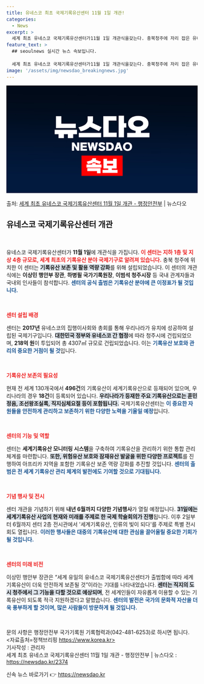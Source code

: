 ```yaml
---
title: 유네스코 최초 국제기록유산센터 11월 1일 개관!
categories:
  - News
excerpt: >
  세계 최초 유네스코 국제기록유산센터가11월 1일 개관식을갖는다. 충북청주에 자리 잡은 유네스코 국제기록유산센…
feature_text: >
  ## seoulnews 실시간 뉴스 속보입니다.

  세계 최초 유네스코 국제기록유산센터가11월 1일 개관식을갖는다. 충북청주에 자리 잡은 유네스코 국제기록유산센…
image: '/assets/img/newsdao_breakingnews.jpg'
---
```


![뉴스다오 속보](/assets/img/newsdao_breakingnews.jpg)

<p>출처: <a href="https://newsdao.kr/2374" rel="dofollow">세계 최초 유네스코 국제기록유산센터 11월 1일 개관 - 행정안전부</a> | 뉴스다오</p>

<h2 data-ke-size="size26">유네스코 국제기록유산센터 개관</h2>

<p data-ke-size="size16">&nbsp;</p>

유네스코 국제기록유산센터가 **11월 1일**에 개관식을 가집니다. <b><span style="color: #ee2323;">이 센터는 지하 1층 및 지상 4층 규모로, 세계 최초의 기록유산 분야 국제기구로 알려져 있습니다.</span></b> 충북 청주에 위치한 이 센터는 <b><span style="background-color: #21538527;">기록유산 보존 및 활용 역량 강화</span></b>를 위해 설립되었습니다. 이 센터의 개관식에는 **이상민 행안부 장관**, **하병필 국가기록원장**, **이범석 청주시장** 등 국내 관계자들과 국내외 인사들이 참석합니다. <b><span style="color: #1a5490;">센터의 공식 출범은 기록유산 분야에 큰 이정표가 될 것입니다.</span></b>

<p data-ke-size="size16">&nbsp;</p>

<b><span style="color: #ee2323;">센터 설립 배경</span></b>

센터는 **2017년** 유네스코의 집행이사회와 총회를 통해 우리나라가 유치에 성공하여 설립된 국제기구입니다. <b><span style="background-color: #21538527;">대한민국 정부와 유네스코 간 협정</span></b>에 따라 청주시에 건립되었으며, **218억 원**이 투입되어 총 4307㎡ 규모로 건립되었습니다. 이는 <b><span style="color: #1a5490;">기록유산 보호와 관리의 중요한 거점이 될 것</span></b>입니다.

<p data-ke-size="size16">&nbsp;</p>

<b><span style="color: #ee2323;">기록유산 보존의 필요성</span></b>

현재 전 세계 130개국에서 **496건**의 기록유산이 세계기록유산으로 등재되어 있으며, 우리나라의 경우 **18건**이 등록되어 있습니다. <b><span style="background-color: #21538527;">우리나라가 등재한 주요 기록유산으로는 훈민정음, 조선왕조실록, 직지심체요절 등이 포함됩니다.</span></b> 국제기록유산센터는 <b><span style="color: #1a5490;">이 중요한 자원들을 안전하게 관리하고 보존하기 위한 다양한 노력을 기울일 예정</span></b>입니다.

<p data-ke-size="size16">&nbsp;</p>

<b><span style="color: #ee2323;">센터의 기능 및 역할</span></b>

센터는 **세계기록유산 모니터링 시스템**을 구축하여 기록유산을 관리하기 위한 통합 관리체계를 마련합니다. <b><span style="background-color: #21538527;">또한, 위험유산 보호와 잠재유산 발굴을 위한 다양한 프로젝트</span></b>를 진행하여 아프리카 지역을 포함한 기록유산 보존 역량 강화를 추진할 것입니다. <b><span style="color: #1a5490;">센터의 출범은 전 세계 기록유산 관리 체계의 발전에도 기여할 것으로 기대됩니다.</span></b>

<p data-ke-size="size16">&nbsp;</p>

<b><span style="color: #ee2323;">기념 행사 및 전시</span></b>

센터 개관을 기념하기 위해 **내년 6월까지 다양한 기념행사**가 열릴 예정입니다. <b><span style="background-color: #21538527;">31일에는 세계기록유산 사업의 현재와 미래를 주제로 한 국제 학술회의가 진행</span></b>됩니다. 이후 2일부터 6월까지 센터 2층 전시관에서 '세계기록유산, 인류의 빛이 되다'를 주제로 특별 전시회도 열립니다. <b><span style="color: #1a5490;">이러한 행사들은 대중의 기록유산에 대한 관심을 끌어올릴 중요한 기회가 될 것입니다.</span></b>

<p data-ke-size="size16">&nbsp;</p>

<b><span style="color: #ee2323;">센터의 미래 비전</span></b>

이상민 행안부 장관은 “세계 유일의 유네스코 국제기록유산센터가 출범함에 따라 세계 기록유산이 더욱 안전하게 보존될 것”이라는 기대를 나타내었습니다. <b><span style="background-color: #21538527;">센터는 직지의 도시 청주에서 그 기능을 다할 것으로 예상되며</span></b>, 전 세계인들이 자유롭게 이용할 수 있는 기록유산이 되도록 적극 지원하겠다고 말했습니다. <b><span style="color: #1a5490;">센터의 발전은 국가의 문화적 자산을 더욱 풍부하게 할 것이며, 많은 사람들이 방문하게 될 것입니다.</span></b>

<p data-ke-size="size16">&nbsp;</p>

문의 사항은 행정안전부 국가기록원 기록협력과(042-481-6253)로 하시면 됩니다. <br>
<자료출처=정책브리핑 https://www.korea.kr> <br>
기사작성 : 관리자 <br>
세계 최초 유네스코 국제기록유산센터 11월 1일 개관 - 행정안전부 | 뉴스다오 : https://newsdao.kr/2374 

신속 뉴스 바로가기 👉 <a href="https://newsdao.kr" rel="dofollow">https://newsdao.kr</a>


